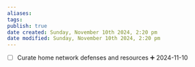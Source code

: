 ```yaml
---
aliases: 
tags: 
publish: true
date created: Sunday, November 10th 2024, 2:20 pm
date modified: Sunday, November 10th 2024, 2:20 pm
---
```


- [ ] Curate home network defenses and resources ➕ 2024-11-10